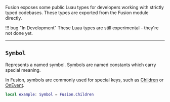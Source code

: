 Fusion exposes some public Luau types for developers working with strictly typed
codebases. These types are exported from the Fusion module directly.

!!! bug "In Development"
	These Luau types are still experimental - they're not done yet.

-----

## `Symbol`

Represents a named symbol. Symbols are named constants which carry special
meaning.

In Fusion, symbols are commonly used for special keys, such as
[Children](/api-reference/children) or [OnEvent](/api-reference/onevent).

```Lua
local example: Symbol = Fusion.Children
```